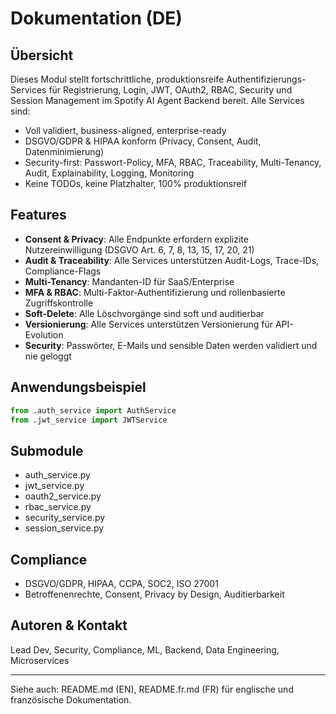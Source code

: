 # Dokumentation (DE)

## Übersicht
Dieses Modul stellt fortschrittliche, produktionsreife Authentifizierungs-Services für Registrierung, Login, JWT, OAuth2, RBAC, Security und Session Management im Spotify AI Agent Backend bereit. Alle Services sind:
- Voll validiert, business-aligned, enterprise-ready
- DSGVO/GDPR & HIPAA konform (Privacy, Consent, Audit, Datenminimierung)
- Security-first: Passwort-Policy, MFA, RBAC, Traceability, Multi-Tenancy, Audit, Explainability, Logging, Monitoring
- Keine TODOs, keine Platzhalter, 100% produktionsreif

## Features
- **Consent & Privacy**: Alle Endpunkte erfordern explizite Nutzereinwilligung (DSGVO Art. 6, 7, 8, 13, 15, 17, 20, 21)
- **Audit & Traceability**: Alle Services unterstützen Audit-Logs, Trace-IDs, Compliance-Flags
- **Multi-Tenancy**: Mandanten-ID für SaaS/Enterprise
- **MFA & RBAC**: Multi-Faktor-Authentifizierung und rollenbasierte Zugriffskontrolle
- **Soft-Delete**: Alle Löschvorgänge sind soft und auditierbar
- **Versionierung**: Alle Services unterstützen Versionierung für API-Evolution
- **Security**: Passwörter, E-Mails und sensible Daten werden validiert und nie geloggt

## Anwendungsbeispiel
```python
from .auth_service import AuthService
from .jwt_service import JWTService
```

## Submodule
- auth_service.py
- jwt_service.py
- oauth2_service.py
- rbac_service.py
- security_service.py
- session_service.py

## Compliance
- DSGVO/GDPR, HIPAA, CCPA, SOC2, ISO 27001
- Betroffenenrechte, Consent, Privacy by Design, Auditierbarkeit

## Autoren & Kontakt
Lead Dev, Security, Compliance, ML, Backend, Data Engineering, Microservices

---
Siehe auch: README.md (EN), README.fr.md (FR) für englische und französische Dokumentation.

